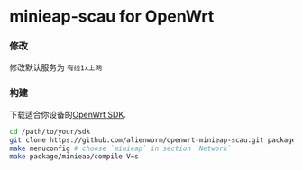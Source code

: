 # minieap-scau for OpenWrt 
### 修改 

修改默认服务为 `有线1x上网`
### 构建
下载适合你设备的[OpenWrt SDK](https://downloads.openwrt.org/).

```sh
cd /path/to/your/sdk
git clone https://github.com/alienworm/openwrt-minieap-scau.git package/minieap
make menuconfig # choose `minieap` in section `Network`
make package/minieap/compile V=s
```